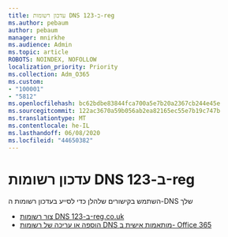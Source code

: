 ```yaml
---
title: עדכון רשומות DNS ב-123-reg
ms.author: pebaum
author: pebaum
manager: mnirkhe
ms.audience: Admin
ms.topic: article
ROBOTS: NOINDEX, NOFOLLOW
localization_priority: Priority
ms.collection: Adm_O365
ms.custom:
- "100001"
- "5812"
ms.openlocfilehash: bc62bdbe83844fca700a5e7b20a2367cb244e45e
ms.sourcegitcommit: 122ac3670a59b056ab2ea82165ec55e7b19c747b
ms.translationtype: MT
ms.contentlocale: he-IL
ms.lasthandoff: 06/08/2020
ms.locfileid: "44650382"
---
```

# <a name="update-dns-records-at-123-reg"></a>עדכון רשומות DNS ב-123-reg

השתמש בקישורים שלהלן כדי לסייע בעדכון רשומות ה-DNS שלך

- [צור רשומות DNS ב-123-reg.co.uk](https://docs.microsoft.com/microsoft-365/admin/dns/create-dns-records-at-123-reg-co-uk?view=o365-worldwide)
- [הוספה או עריכה של רשומות DNS מותאמות אישית ב- Office 365](https://docs.microsoft.com/microsoft-365/admin/setup/add-domain#add-or-edit-custom-dns-records)